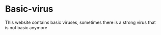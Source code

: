 # Basic-virus
This website contains basic viruses,
sometimes there is a
strong virus that 
is not basic anymore

